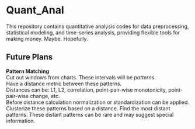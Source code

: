 # Quant_Anal

This repository contains quantitative analysis codes for data preprocessing, statistical modeling, and time-series analysis, providing flexible tools for making money. Maybe. Hopefully.

## Future Plans

**Pattern Matching**  
Cut out windows from charts. These intervals will be *patterns*.  
Have a distance metric between these patterns.  
Distances can be: L1, L2, correlation, point-pair-wise monotonicity, point-pair-wise change, etc.  
Before distance calculation normalization or standardization can be applied.
Clusterize these patterns based on a distance.
Find the most distant patterns. These distant patterns can be rare and may suggest special information.
